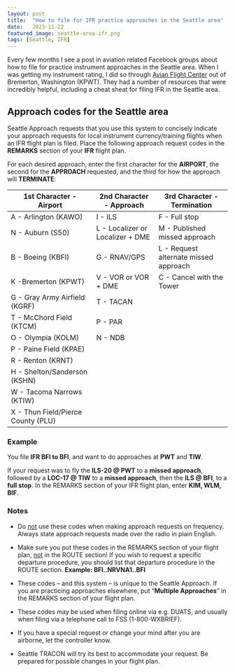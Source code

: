 ```yaml
---
layout: post
title:  "How to file for IFR practice approaches in the Seattle area"
date:   2023-11-22
featured_image: seattle-area-ifr.png
tags: [Seattle, IFR]
---
```


Every few months I see a post in aviation related Facebook groups about how to file for practice instrument approaches in the Seattle area. When I was getting my instrument rating, I did so through <a href="https://www.avianflight.com/" target="_blank">Avian Flight Center</a> out of Bremerton, Washington (KPWT). They had a number of resources that were incredibly helpful, including a cheat sheat for filing IFR in the Seattle area.

<!--more-->

<h2>Approach codes for the Seattle area</h2>

Seattle Approach requests that you use this system to concisely indicate your approach requests for local instrument currency/training flights when an IFR flight plan is filed. Place the following approach request codes in the <strong>REMARKS</strong> section of your <strong>IFR</strong> flight plan.

For each desired approach, enter the first character for the <strong>AIRPORT</strong>, the second for the <strong>APPROACH</strong> requested, and the third for how the approach will <strong>TERMINATE</strong>:

|1st Character - Airport|2nd Character - Approach|3rd Character - Termination|
|---|---|---|
|A - Arlington (KAWO)|I - ILS|F - Full stop|
|N - Auburn (S50)|L - Localizer or Localizer + DME|M - Published missed approach|
|B - Boeing (KBFI)|G - RNAV/GPS|L - Request alternate missed approach|
|K -Bremerton (KPWT)|V - VOR or VOR + DME|C - Cancel with the Tower|
|G - Gray Army Airfield (KGRF)|T - TACAN||
|T - McChord Field (KTCM)|P - PAR||
|O - Olympia (KOLM)|N - NDB||
|P - Paine Field (KPAE)|||
|R - Renton (KRNT)|||
|H - Shelton/Sanderson (KSHN)|||
|W - Tacoma Narrows (KTIW)|||
|X - Thun Field/Pierce County (PLU)|||

<h3>Example</h3> 
You file <strong>IFR BFI to BFI</strong>, and want to do approaches at <strong>PWT</strong> and <strong>TIW</strong>. 

If your request was to fly the <strong>ILS-20 @ PWT</strong> to a <strong>missed approach</strong>, followed by a <strong>LOC-17 @ TIW</strong> to a <strong>missed approach</strong>, then the <strong>ILS @ BFI</strong>, to a <strong>full stop</strong>. In the REMARKS section of your IFR flight plan, enter <strong>KIM, WLM, BIF</strong>. 

<h3>Notes</h3>

* Do <ins>not</ins> use these codes when making approach requests on frequency. Always state approach requests made over the radio in plain English.

* Make sure you put these codes in the REMARKS section of your flight plan, <ins>not</ins> in the ROUTE section! If you wish to request a specific departure procedure, you should list that departure procedure in the ROUTE section. <strong>Example: BFI..NRVNA1..BFI</strong>

* These codes – and this system – is unique to the Seattle Approach. If you are practicing approaches elsewhere, put “<strong>Multiple Approaches</strong>” in the REMARKS section of your flight plan.

* These codes may be used when filing online via e.g. DUATS, and usually when filing via a telephone call to FSS (1-800-WXBRIEF). 

* If you have a special request or change your mind after you are airborne, let the controller know.

* Seattle TRACON will try its best to accommodate your request. Be prepared for possible changes in your flight plan.
